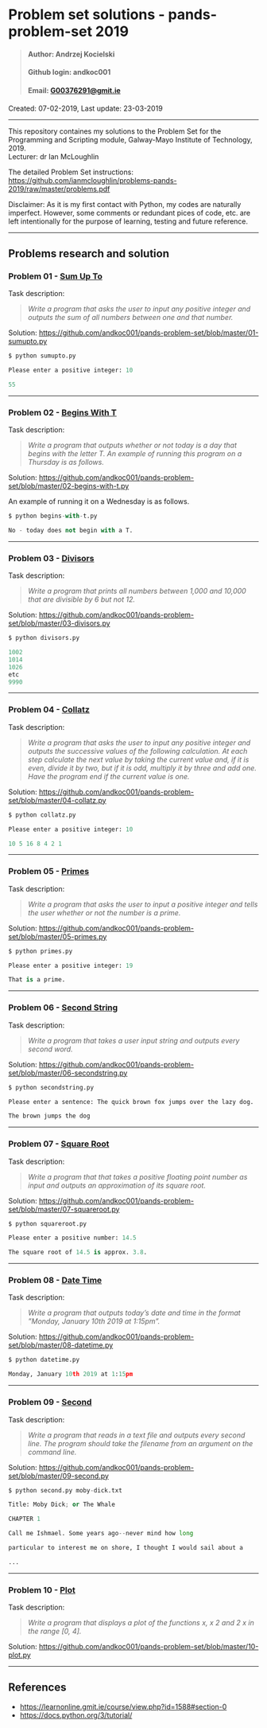 # Problem set solutions - pands-problem-set 2019


>#### Author: Andrzej Kocielski
>#### Github login: andkoc001
>#### Email: G00376291@gmit.ie
Created: 07-02-2019,
Last update: 23-03-2019  

___

This repository containes my solutions to the Problem Set for the Programming and Scripting module, Galway-Mayo Institute of Technology, 2019.  
Lecturer: dr Ian McLoughlin

The detailed Problem Set instructions:  
https://github.com/ianmcloughlin/problems-pands-2019/raw/master/problems.pdf


Disclaimer: As it is my first contact with Python, my codes are naturally imperfect. However, some comments or redundant pices of code, etc. are left intentionally for the purpose of learning, testing and future reference. 
____

## Problems research and solution


### Problem 01 - [Sum Up To](../master/01-sumupto.py)
Task description:
 >_Write a program that asks the user to input any positive integer and outputs the sum of all numbers between one and that number._

Solution: https://github.com/andkoc001/pands-problem-set/blob/master/01-sumupto.py



```Python
$ python sumupto.py

Please enter a positive integer: 10

55
```

___
### Problem 02 - [Begins With T](../master/02-begins-with-t.py)
Task description:
 >_Write a program that outputs whether or not today is a day that begins with the letter T. An example of running this program on a Thursday is as follows._

Solution: https://github.com/andkoc001/pands-problem-set/blob/master/02-begins-with-t.py


An example of running it on a Wednesday is as follows.

```Python
$ python begins-with-t.py

No - today does not begin with a T.
```

___
### Problem 03 - [Divisors](../master/03-divisors.py)
Task description:
 >_Write a program that prints all numbers between 1,000 and 10,000 that are divisible by 6 but not 12._

Solution: https://github.com/andkoc001/pands-problem-set/blob/master/03-divisors.py

```Python
$ python divisors.py

1002
1014
1026
etc
9990
```

___
### Problem 04 - [Collatz](../master/04-collatz.py)
Task description:
 >_Write a program that asks the user to input any positive integer and outputs the successive values of the following calculation. At each step calculate the next value by taking the current value and, if it is even, divide it by two, but if it is odd, multiply it by three and add one. Have the program end if the current value is one._


Solution: https://github.com/andkoc001/pands-problem-set/blob/master/04-collatz.py

```Python
$ python collatz.py

Please enter a positive integer: 10

10 5 16 8 4 2 1
```

___
### Problem 05 - [Primes](../master/05-primes.py)
Task description:
 >_Write a program that asks the user to input a positive integer and tells the user whether or not the number is a prime._

Solution: https://github.com/andkoc001/pands-problem-set/blob/master/05-primes.py

```Python
$ python primes.py

Please enter a positive integer: 19

That is a prime.
```

___
### Problem 06 - [Second String](../master/06-secondstring.py)
Task description:
 >_Write a program that takes a user input string and outputs every second word._

Solution: https://github.com/andkoc001/pands-problem-set/blob/master/06-secondstring.py

```Python
$ python secondstring.py

Please enter a sentence: The quick brown fox jumps over the lazy dog.

The brown jumps the dog
```

___
### Problem 07 - [Square Root](../master/07-squareroot.py)
Task description:
 >_Write a program that that takes a positive floating point number as input and outputs an approximation of its square root._


Solution: https://github.com/andkoc001/pands-problem-set/blob/master/07-squareroot.py

```Python
$ python squareroot.py

Please enter a positive number: 14.5

The square root of 14.5 is approx. 3.8.
```

___
### Problem 08 - [Date Time](../master/08-datetime.py)
Task description:
 >_Write a program that outputs today’s date and time in the format ”Monday, January 10th 2019 at 1:15pm”._


Solution: https://github.com/andkoc001/pands-problem-set/blob/master/08-datetime.py

```Python
$ python datetime.py

Monday, January 10th 2019 at 1:15pm
```

___
### Problem 09 - [Second](../master/09-second.py)
Task description:
 >_Write a program that reads in a text file and outputs every second line. The program should take the filename from an argument on the command line._


Solution: https://github.com/andkoc001/pands-problem-set/blob/master/09-second.py

```Python
$ python second.py moby-dick.txt

Title: Moby Dick; or The Whale

CHAPTER 1

Call me Ishmael. Some years ago--never mind how long

particular to interest me on shore, I thought I would sail about a

...
```

___
### Problem 10 - [Plot](../master/10-plot.py)
Task description:
 >_Write a program that displays a plot of the functions x, x 2 and 2 x in the range [0, 4]._


Solution: https://github.com/andkoc001/pands-problem-set/blob/master/10-plot.py


___
## References

- https://learnonline.gmit.ie/course/view.php?id=1588#section-0
- https://docs.python.org/3/tutorial/